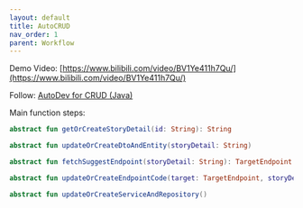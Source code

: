 ```yaml
---
layout: default
title: AutoCRUD
nav_order: 1
parent: Workflow
---
```


Demo Video: [https://www.bilibili.com/video/BV1Ye411h7Qu/](https://www.bilibili.com/video/BV1Ye411h7Qu/)

Follow: [AutoDev for CRUD (Java) ](/features/auto-dev)

Main function steps:

```kotlin
abstract fun getOrCreateStoryDetail(id: String): String

abstract fun updateOrCreateDtoAndEntity(storyDetail: String)

abstract fun fetchSuggestEndpoint(storyDetail: String): TargetEndpoint

abstract fun updateOrCreateEndpointCode(target: TargetEndpoint, storyDetail: String)

abstract fun updateOrCreateServiceAndRepository()
```